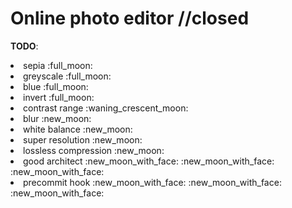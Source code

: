 # Online photo editor //closed

__TODO__:
  <li>sepia :full_moon:</li>
  <li>greyscale :full_moon:</li>
  <li>blue :full_moon:</li>
  <li>invert :full_moon:</li>
  <li>contrast range :waning_crescent_moon:</li>
  
  <li>blur :new_moon:</li>
  <li>white balance :new_moon:</li>
  <li>super resolution :new_moon:</li>
  <li>lossless compression :new_moon:</li>
  
  <li>good architect :new_moon_with_face: :new_moon_with_face: :new_moon_with_face:</li>
  <li>precommit hook :new_moon_with_face: :new_moon_with_face: :new_moon_with_face:</li>
  
